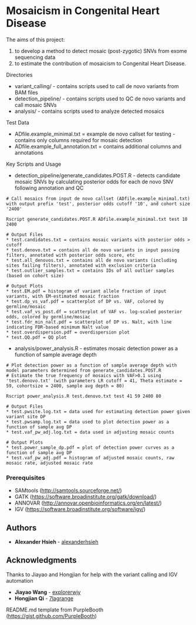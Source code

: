 # Mosaicism in Congenital Heart Disease

The aims of this project:
1. to develop a method to detect mosaic (post-zygotic) SNVs from exome sequencing data 
2. to estimate the contribution of mosaicism to Congenital Heart Disease.  

Directories
* variant_calling/ - contains scripts used to call de novo variants from BAM files
* detection_pipeline/ - contains scripts used to QC de novo variants and call mosaic SNVs
* analysis/ - contains scripts used to analyze detected mosaics

Test Data
* ADfile.example_minimal.txt = example de novo callset for testing - contains only columns required for mosaic detection
* ADfile.example_full_annotation.txt = contains additional columns and annotations

Key Scripts and Usage
* detection_pipeline/generate_candidates.POST.R - detects candidate mosaic SNVs by calculating posterior odds for each de novo SNV following annotation and QC
```
# Call mosaics from input de novo callset (ADfile.example_minimal.txt) with output prefix 'test', posterior odds cutoff '10', and cohort size '2400'

Rscript generate_candidates.POST.R ADfile.example_minimal.txt test 10 2400

# Output Files
* test.candidates.txt = contains mosaic variants with posterior odds > cutoff
* test.denovo.txt = contains all de novo variants in input passing filters, annotated with posterior odds score, etc
* test.all_denovos.txt = contains all de novo variants (including sites failing filters), annotated with exclusion criteria
* test.outlier_samples.txt = contains IDs of all outlier samples (based on cohort size)

# Output Plots
* test.EM.pdf = histogram of variant allele fraction of input variants, with EM-estimated mosaic fraction
* test.dp_vs_vaf.pdf = scatterplot of DP vs. VAF, colored by germline/mosaic
* test.vaf_vs_post.df = scatterplot of VAF vs. log-scaled posterior odds, colored by germline/mosiac
* test.fdr_min_nalt.pdf = scatterplot of DP vs. Nalt, with line indicating FDR-based minimum Nalt value
* test.overdispersion.pdf = overdispersion plot
* test.QQ.pdf = QQ plot
```
* analysis/power_analysis.R - estimates mosaic detection power as a function of sample average depth
```
# Plot detection power as a function of sample average depth with model parameters determined from generate_candidates.POST.R 
# Estimate the true frequency of mosaics with VAF>0.1 using 'test.denovo.txt' (with parameters LR cutoff = 41, Theta estimate = 59, cohortsize = 2400, sample avg depth = 80)

Rscript power_analysis.R test.denovo.txt test 41 59 2400 80

# Output Files
* test.pwsite.log.txt = data used for estimating detection power given variant site DP
* test.pwsamp.log.txt = data used to plot detection power as a function of sample avg DP
* test.vaf_pw_adj.log.txt = data used in adjusting mosaic counts

# Output Plots
* test.power_sample_dp.pdf = plot of detection power curves as a function of sample avg DP
* test.vaf_pw_adj.pdf = histogram of adjusted mosaic counts, raw mosaic rate, adjusted mosaic rate
```


### Prerequisites

- SAMtools (http://samtools.sourceforge.net/)
- GATK (https://software.broadinstitute.org/gatk/download/)
- ANNOVAR (http://annovar.openbioinformatics.org/en/latest/)
- IGV (https://software.broadinstitute.org/software/igv/)

## Authors

* **Alexander Hsieh** - [alexanderhsieh](https://github.com/alexanderhsieh)

## Acknowledgments

Thanks to Jiayao and Hongjian for help with the variant calling and IGV automation
* **Jiayao Wang** - [explorerwjy](https://github.com/explorerwjy)
* **Hongjian Qi** - [7lagrange](https://github.com/7lagrange)

README.md template from PurpleBooth (https://gist.github.com/PurpleBooth)
